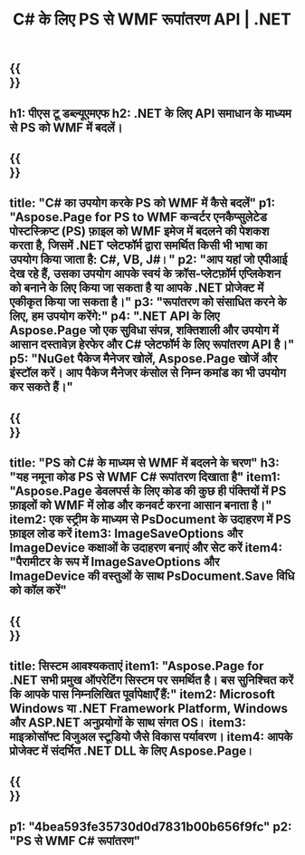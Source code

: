 ﻿---
translation: true
template: /_templates/_conversion-child-net.md
title: C# के लिए PS से WMF रूपांतरण API |  .NET
url: /net/conversion/ps-to-wmf/
description: 'पीएस से डब्लूएमएफ  C# रूपांतरण के लिए नमूना कोड। VB.NET, Asp.NET या किसी .NET आधारित एप्लिकेशन के भीतर बैच PS फ़ाइलों को WMF रूपांतरण के लिए API उदाहरण कोड का उपयोग करें।'
informat: PS
outformat: WMF
otherformats: XPS EPS
---

{{<section banner>}}
---
h1: पीएस टू डब्ल्यूएमएफ
h2: .NET के लिए API समाधान के माध्यम से PS को WMF में बदलें।
---

{{<section overview>}}
---
title: "C# का उपयोग करके PS को WMF में कैसे बदलें"
p1: "Aspose.Page for PS to WMF कन्वर्टर एनकैप्सुलेटेड पोस्टस्क्रिप्ट (PS) फ़ाइल को WMF इमेज में बदलने की पेशकश करता है, जिसमें .NET प्लेटफॉर्म द्वारा समर्थित किसी भी भाषा का उपयोग किया जाता है: C#, VB, J#।"
p2: "आप यहां जो एपीआई देख रहे हैं, उसका उपयोग आपके स्वयं के क्रॉस-प्लेटफ़ॉर्म एप्लिकेशन को बनाने के लिए किया जा सकता है या आपके .NET प्रोजेक्ट में एकीकृत किया जा सकता है।"
p3: "रूपांतरण को संसाधित करने के लिए, हम उपयोग करेंगे:"
p4: ".NET API के लिए Aspose.Page जो एक सुविधा संपन्न, शक्तिशाली और उपयोग में आसान दस्तावेज़ हेरफेर और C# प्लेटफॉर्म के लिए रूपांतरण API है।"
p5: "NuGet पैकेज मैनेजर खोलें, Aspose.Page खोजें और इंस्टॉल करें। आप पैकेज मैनेजर कंसोल से निम्न कमांड का भी उपयोग कर सकते हैं।"
---

{{<section feature1>}}
---
title: "PS को C# के माध्यम से WMF में बदलने के चरण"
h3: "यह नमूना कोड PS से WMF C# रूपांतरण दिखाता है"
item1: "Aspose.Page डेवलपर्स के लिए कोड की कुछ ही पंक्तियों में PS फ़ाइलों को WMF में लोड और कनवर्ट करना आसान बनाता है।"
item2: एक स्ट्रीम के माध्यम से PsDocument के उदाहरण में PS फ़ाइल लोड करें
item3: ImageSaveOptions और ImageDevice कक्षाओं के उदाहरण बनाएं और सेट करें
item4: "पैरामीटर के रूप में ImageSaveOptions और ImageDevice की वस्तुओं के साथ PsDocument.Save विधि को कॉल करें"
---

{{<section feature2>}}
---
title: सिस्टम आवश्यकताएं
item1: "Aspose.Page for .NET सभी प्रमुख ऑपरेटिंग सिस्टम पर समर्थित है। बस सुनिश्चित करें कि आपके पास निम्नलिखित पूर्वापेक्षाएँ हैं:"
item2: Microsoft Windows या .NET Framework Platform, Windows और ASP.NET अनुप्रयोगों के साथ संगत OS।
item3: माइक्रोसॉफ्ट विजुअल स्टूडियो जैसे विकास पर्यावरण।
item4: आपके प्रोजेक्ट में संदर्भित .NET DLL के लिए Aspose.Page।
---

{{<section gist>}}
---
p1: "4bea593fe35730d0d7831b00b656f9fc"
p2: "PS से WMF C# रूपांतरण"
---

